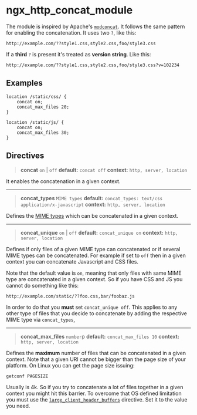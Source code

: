 # ngx_http_concat_module

The module is inspired by Apache's [`modconcat`](http://code.google.com/p/modconcat). It follows the same pattern for enabling the concatenation. It uses two `?`, like this: 

```
http://example.com/??style1.css,style2.css,foo/style3.css
```

If a **third** `?` is present it's treated as **version string**. Like this:

```
http://example.com/??style1.css,style2.css,foo/style3.css?v=102234
```

## Examples

```
location /static/css/ {
    concat on;
    concat_max_files 20;
}

location /static/js/ {
    concat on;
    concat_max_files 30;
}
```

## Directives

> **concat** `on` | `off`
> **default:** `concat off`
> **context:** `http, server, location`

It enables the concatenation in a given context.

---

> **concat_types** `MIME types`
> **default:** `concat_types: text/css application/x-javascript`
> **context:** `http, server, location`

Defines the [MIME types](http://en.wikipedia.org/wiki/MIME_type) which
can be concatenated in a given context.

---
    
> **concat_unique** `on` | `off`
> **default:** `concat_unique on`
> **context:** `http, server, location`

Defines if only files of a given MIME type can concatenated or if several MIME types can be concatenated. For example if set to `off` then in a given context you can concatenate Javascript and CSS files.

Note that the default value is `on`, meaning that only files with same MIME type are concatenated in a given context. So if you have CSS and JS you cannot do something like this:

```
http://example.com/static/??foo.css,bar/foobaz.js
```

In order to do that you **must** set `concat_unique off`. This applies to any other type of files that you decide to concatenate by adding the respective MIME type via `concat_types`,

---

> **concat_max_files** `number`p
> **default:** `concat_max_files 10`
> **context:** `http, server, location`

Defines the **maximum** number of files that can be concatenated in a given context. Note that a given URI cannot be bigger than the page size of your platform. On Linux you can get the page size issuing:

```
getconf PAGESIZE
```

Usually is 4k. So if you try to concatenate a lot of files together in a given context you might hit this barrier. To overcome that OS defined limitation you must use the [`large_client_header_buffers`](http://wiki.nginx.org/NginxHttpCoreModule#large_client_header_buffers) directive. Set it to the value you need.
